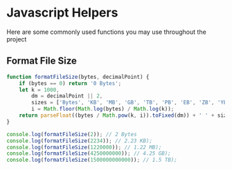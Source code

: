 # Javascript Helpers
Here are some commonly used functions you may use throughout the project


## Format File Size
 
```js
function formatFileSize(bytes, decimalPoint) {
	if (bytes == 0) return '0 Bytes';
	let k = 1000,
		dm = decimalPoint || 2,
		sizes = ['Bytes', 'KB', 'MB', 'GB', 'TB', 'PB', 'EB', 'ZB', 'YB'],
		i = Math.floor(Math.log(bytes) / Math.log(k));
	return parseFloat((bytes / Math.pow(k, i)).toFixed(dm)) + ' ' + sizes[i];
}

console.log(formatFileSize(2)); // 2 Bytes
console.log(formatFileSize(2234)); // 2.23 KB);
console.log(formatFileSize(1220000)); // 1.22 MB);
console.log(formatFileSize(4250000000)); // 4.25 GB);
console.log(formatFileSize(1500000000000)); // 1.5 TB);
```
